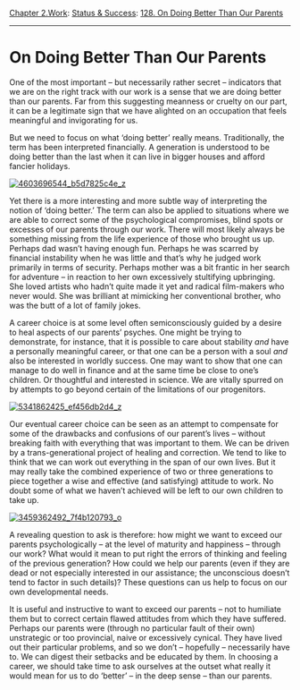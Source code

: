 [Chapter 2.Work](https://www.theschooloflife.com/thebookoflife/category/work/): [Status & Success](https://www.theschooloflife.com/thebookoflife/category/work/status-and-success/): [128. On Doing Better Than Our Parents](https://www.theschooloflife.com/thebookoflife/on-doing-better-than-our-parents/)

* * *

# On Doing Better Than Our Parents

One of the most important – but necessarily rather secret – indicators that we are on the right track with our work is a sense that we are doing better than our parents. Far from this suggesting meanness or cruelty on our part, it can be a legitimate sign that we have alighted on an occupation that feels meaningful and invigorating for us.

But we need to focus on what ‘doing better’ really means. Traditionally, the term has been interpreted financially. A generation is understood to be doing better than the last when it can live in bigger houses and afford fancier holidays.

[![4603696544_b5d7825c4e_z](https://www.theschooloflife.com/thebookoflife/wp-content/uploads/2016/05/4603696544_b5d7825c4e_z.jpg)](http://www.thebookoflife.org/wp-content/uploads/2016/05/4603696544_b5d7825c4e_z.jpg)

Yet there is a more interesting and more subtle way of interpreting the notion of ‘doing better.’ The term can also be applied to situations where we are able to correct some of the psychological compromises, blind spots or excesses of our parents through our work. There will most likely always be something missing from the life experience of those who brought us up. Perhaps dad wasn’t having enough fun. Perhaps he was scarred by financial instability when he was little and that’s why he judged work primarily in terms of security. Perhaps mother was a bit frantic in her search for adventure – in reaction to her own excessively stultifying upbringing. She loved artists who hadn’t quite made it yet and radical film-makers who never would. She was brilliant at mimicking her conventional brother, who was the butt of a lot of family jokes.

A career choice is at some level often semiconsciously guided by a desire to heal aspects of our parents’ psyches. One might be trying to demonstrate, for instance, that it is possible to care about stability _and_ have a personally meaningful career, or that one can be a person with a soul _and_ also be interested in worldly success. One may want to show that one can manage to do well in finance and at the same time be close to one’s children. Or thoughtful and interested in science. We are vitally spurred on by attempts to go beyond certain of the limitations of our progenitors.

[![5341862425_ef456db2d4_z](https://www.theschooloflife.com/thebookoflife/wp-content/uploads/2016/05/5341862425_ef456db2d4_z.jpg)](http://www.thebookoflife.org/wp-content/uploads/2016/05/5341862425_ef456db2d4_z.jpg)

Our eventual career choice can be seen as an attempt to compensate for some of the drawbacks and confusions of our parent’s lives – without breaking faith with everything that was important to them. We can be driven by a trans-generational project of healing and correction. We tend to like to think that we can work out everything in the span of our own lives. But it may really take the combined experience of two or three generations to piece together a wise and effective (and satisfying) attitude to work. No doubt some of what we haven’t achieved will be left to our own children to take up.

[![3459362492_7f4b120793_o](https://www.theschooloflife.com/thebookoflife/wp-content/uploads/2016/05/3459362492_7f4b120793_o.jpg)](http://www.thebookoflife.org/wp-content/uploads/2016/05/3459362492_7f4b120793_o.jpg)

A revealing question to ask is therefore: how might we want to exceed our parents psychologically – at the level of maturity and happiness – through our work? What would it mean to put right the errors of thinking and feeling of the previous generation? How could we help our parents (even if they are dead or not especially interested in our assistance; the unconscious doesn’t tend to factor in such details)? These questions can us help to focus on our own developmental needs. &nbsp;

It is useful and instructive to want to exceed our parents – not to humiliate them but to correct certain flawed attitudes from which they have suffered. Perhaps our parents were (through no particular fault of their own) unstrategic or too provincial, naive or excessively cynical. They have lived out their particular problems, and so we don’t – hopefully – necessarily have to. We can digest their setbacks and be educated by them. In choosing a career, we should take time to ask ourselves at the outset what really it would mean for us to do ‘better’ – in the deep sense – than our parents.
